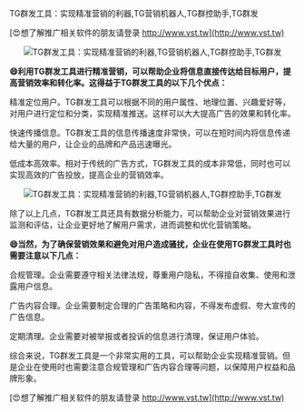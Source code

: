 TG群发工具：实现精准营销的利器,TG营销机器人,TG群控助手,TG群发

[😍想了解推广相关软件的朋友请登录 http://www.vst.tw](http://www.vst.tw)

 <center><img src="https://vst.tw/MP4/tuiguang/png/3.png" alt="TG群发工具：实现精准营销的利器,TG营销机器人,TG群控助手,TG群发"></center>

**😄利用TG群发工具进行精准营销，可以帮助企业将信息直接传达给目标用户，提高营销效率和转化率。这得益于TG群发工具的以下几个优点：**

精准定位用户。TG群发工具可以根据不同的用户属性、地理位置、兴趣爱好等，对用户进行定位和分类，实现精准推送。这样可以大大提高广告的效果和转化率。

快速传播信息。TG群发工具的信息传播速度非常快，可以在短时间内将信息传递给大量的用户，让企业的品牌和产品迅速曝光。

低成本高效率。相对于传统的广告方式，TG群发工具的成本非常低，同时也可以实现高效的广告投放，提高企业的营销效率。

 <center><img src="https://vst.tw/MP4/tuiguang/png/6.png" alt="TG群发工具：实现精准营销的利器,TG营销机器人,TG群控助手,TG群发"></center>

除了以上几点，TG群发工具还具有数据分析能力，可以帮助企业对营销效果进行监测和评估，让企业更好地了解用户需求，进而调整和优化营销策略。

**😄当然，为了确保营销效果和避免对用户造成骚扰，企业在使用TG群发工具时也需要注意以下几点：**

合规管理。企业需要遵守相关法律法规，尊重用户隐私，不得擅自收集、使用和泄露用户信息。

广告内容合理。企业需要制定合理的广告策略和内容，不得发布虚假、夸大宣传的广告信息。

定期清理。企业需要对被举报或者投诉的信息进行清理，保证用户体验。

综合来说，TG群发工具是一个非常实用的工具，可以帮助企业实现精准营销。但是企业在使用时也需要注意合规管理和广告内容合理等问题，以保障用户权益和品牌形象。

[😍想了解推广相关软件的朋友请登录 http://www.vst.tw](http://www.vst.tw)



